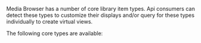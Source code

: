 Media Browser has a number of core library item types. Api consumers can detect these types to customize their displays and/or query for these types individually to create virtual views.

The following core types are available:

